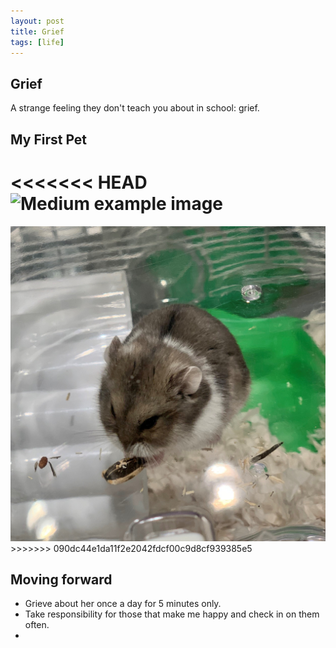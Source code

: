 ```yaml
---
layout: post
title: Grief
tags: [life]
---
```




## Grief <br>
A strange feeling they don't teach you about in school: grief. 

## My First Pet <br>
<<<<<<< HEAD
![Medium example image](https://github.com/stellaw1/stellaw1.github.io/blob/master/images/Hamu.JPG?raw=true "Medium example image")
=======

<img src="images/Hamu.JPG">
>>>>>>> 090dc44e1da11f2e2042fdcf00c9d8cf939385e5

## Moving forward <br>
- Grieve about her once a day for 5 minutes only. 
- Take responsibility for those that make me happy and check in on them often. 
- 
